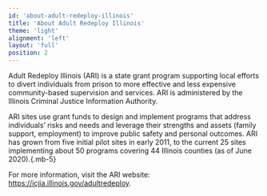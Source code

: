 ```yaml
---
id: 'about-adult-redeploy-illinois'
title: 'About Adult Redeploy Illinois'
theme: 'light'
alignment: 'left'
layout: 'full'
position: 2
---
```


Adult Redeploy Illinois (ARI) is a state grant program supporting local efforts to divert individuals from prison to more effective and less expensive community-based supervision and services. ARI is administered by the Illinois Criminal Justice Information Authority.

ARI sites use grant funds to design and implement programs that address individuals’ risks and needs and leverage their strengths and assets (family support, employment) to improve public safety and personal outcomes. ARI has grown from five initial pilot sites in early 2011, to the current 25 sites implementing about 50 programs covering 44 Illinois counties (as of June 2020).{.mb-5}

For more information, visit the ARI website: https://icjia.illinois.gov/adultredeploy.
